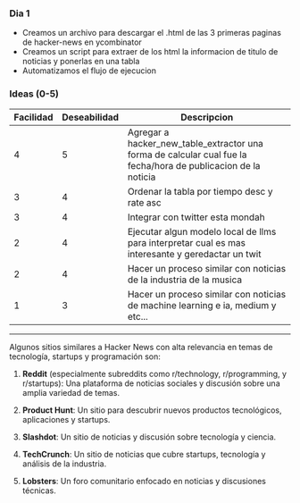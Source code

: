### Dia 1
- Creamos un archivo para descargar el .html de las 3 primeras paginas de hacker-news en ycombinator
- Creamos un script para extraer de los html la informacion de titulo de noticias y ponerlas en una tabla
- Automatizamos el flujo de ejecucion

### Ideas (0-5)
| Facilidad | Deseabilidad | Descripcion|
|------------|--------------|------------|
| 4       | 5         | Agregar a hacker_new_table_extractor una forma de calcular cual fue la fecha/hora de publicacion de la noticia |
| 3       | 4         | Ordenar la tabla por tiempo desc y rate asc |
| 3       | 4         | Integrar con twitter esta mondah |
| 2      | 4         | Ejecutar algun modelo local de llms para interpretar cual es mas interesante y geredactar un twit |
| 2       | 4         | Hacer un proceso similar con noticias de la industria de la musica |
| 1       | 3         | Hacer un proceso similar con noticias de machine learning e ia, medium y etc... |
---
Algunos sitios similares a Hacker News con alta relevancia en temas de tecnología, startups y programación son:

1. **Reddit** (especialmente subreddits como r/technology, r/programming, y r/startups): Una plataforma de noticias sociales y discusión sobre una amplia variedad de temas.

2. **Product Hunt**: Un sitio para descubrir nuevos productos tecnológicos, aplicaciones y startups.

3. **Slashdot**: Un sitio de noticias y discusión sobre tecnología y ciencia.

4. **TechCrunch**: Un sitio de noticias que cubre startups, tecnología y análisis de la industria.

5. **Lobsters**: Un foro comunitario enfocado en noticias y discusiones técnicas.